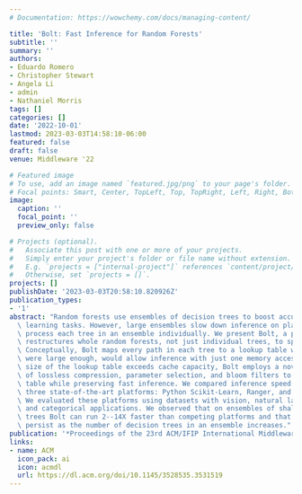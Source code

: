 ```yaml
---
# Documentation: https://wowchemy.com/docs/managing-content/

title: 'Bolt: Fast Inference for Random Forests'
subtitle: ''
summary: ''
authors:
- Eduardo Romero
- Christopher Stewart
- Angela Li
- admin
- Nathaniel Morris
tags: []
categories: []
date: '2022-10-01'
lastmod: 2023-03-03T14:58:10-06:00
featured: false
draft: false
venue: Middleware '22

# Featured image
# To use, add an image named `featured.jpg/png` to your page's folder.
# Focal points: Smart, Center, TopLeft, Top, TopRight, Left, Right, BottomLeft, Bottom, BottomRight.
image:
  caption: ''
  focal_point: ''
  preview_only: false

# Projects (optional).
#   Associate this post with one or more of your projects.
#   Simply enter your project's folder or file name without extension.
#   E.g. `projects = ["internal-project"]` references `content/project/deep-learning/index.md`.
#   Otherwise, set `projects = []`.
projects: []
publishDate: '2023-03-03T20:58:10.820926Z'
publication_types:
- '1'
abstract: "Random forests use ensembles of decision trees to boost accuracy for machine\
  \ learning tasks. However, large ensembles slow down inference on platforms that\
  \ process each tree in an ensemble individually. We present Bolt, a platform that\
  \ restructures whole random forests, not just individual trees, to speed up inference.\
  \ Conceptually, Bolt maps every path in each tree to a lookup table which, if cache\
  \ were large enough, would allow inference with just one memory access. When the\
  \ size of the lookup table exceeds cache capacity, Bolt employs a novel combination\
  \ of lossless compression, parameter selection, and bloom filters to shrink the\
  \ table while preserving fast inference. We compared inference speed in Bolt to\
  \ three state-of-the-art platforms: Python Scikit-Learn, Ranger, and Forest Packing.\
  \ We evaluated these platforms using datasets with vision, natural language processing\
  \ and categorical applications. We observed that on ensembles of shallow decision\
  \ trees Bolt can run 2--14X faster than competing platforms and that Bolt's speedups\
  \ persist as the number of decision trees in an ensemble increases."
publication: '*Proceedings of the 23rd ACM/IFIP International Middleware Conference*'
links:
- name: ACM
  icon_pack: ai
  icon: acmdl
  url: https://dl.acm.org/doi/10.1145/3528535.3531519
---
```

